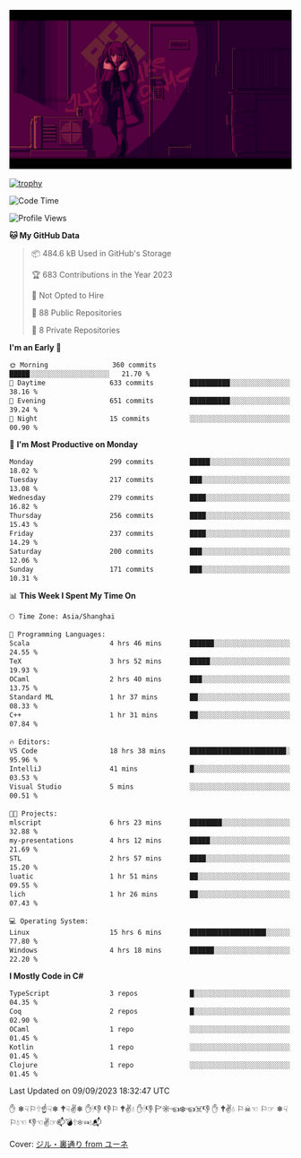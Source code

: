 ![](imgs/main.png)

[![trophy](https://github-profile-trophy.vercel.app/?username=NeilKleistGao&theme=dracula)](https://github.com/ryo-ma/github-profile-trophy)

<!--START_SECTION:waka-->
![Code Time](http://img.shields.io/badge/Code%20Time-38%20hrs%2020%20mins-blue)

![Profile Views](http://img.shields.io/badge/Profile%20Views-90-blue)

**🐱 My GitHub Data** 

> 📦 484.6 kB Used in GitHub's Storage 
 > 
> 🏆 683 Contributions in the Year 2023
 > 
> 🚫 Not Opted to Hire
 > 
> 📜 88 Public Repositories 
 > 
> 🔑 8 Private Repositories 
 > 
**I'm an Early 🐤** 

```text
🌞 Morning                360 commits         █████░░░░░░░░░░░░░░░░░░░░   21.70 % 
🌆 Daytime                633 commits         ██████████░░░░░░░░░░░░░░░   38.16 % 
🌃 Evening                651 commits         ██████████░░░░░░░░░░░░░░░   39.24 % 
🌙 Night                  15 commits          ░░░░░░░░░░░░░░░░░░░░░░░░░   00.90 % 
```
📅 **I'm Most Productive on Monday** 

```text
Monday                   299 commits         █████░░░░░░░░░░░░░░░░░░░░   18.02 % 
Tuesday                  217 commits         ███░░░░░░░░░░░░░░░░░░░░░░   13.08 % 
Wednesday                279 commits         ████░░░░░░░░░░░░░░░░░░░░░   16.82 % 
Thursday                 256 commits         ████░░░░░░░░░░░░░░░░░░░░░   15.43 % 
Friday                   237 commits         ████░░░░░░░░░░░░░░░░░░░░░   14.29 % 
Saturday                 200 commits         ███░░░░░░░░░░░░░░░░░░░░░░   12.06 % 
Sunday                   171 commits         ███░░░░░░░░░░░░░░░░░░░░░░   10.31 % 
```


📊 **This Week I Spent My Time On** 

```text
🕑︎ Time Zone: Asia/Shanghai

💬 Programming Languages: 
Scala                    4 hrs 46 mins       ██████░░░░░░░░░░░░░░░░░░░   24.55 % 
TeX                      3 hrs 52 mins       █████░░░░░░░░░░░░░░░░░░░░   19.93 % 
OCaml                    2 hrs 40 mins       ███░░░░░░░░░░░░░░░░░░░░░░   13.75 % 
Standard ML              1 hr 37 mins        ██░░░░░░░░░░░░░░░░░░░░░░░   08.33 % 
C++                      1 hr 31 mins        ██░░░░░░░░░░░░░░░░░░░░░░░   07.84 % 

🔥 Editors: 
VS Code                  18 hrs 38 mins      ████████████████████████░   95.96 % 
IntelliJ                 41 mins             █░░░░░░░░░░░░░░░░░░░░░░░░   03.53 % 
Visual Studio            5 mins              ░░░░░░░░░░░░░░░░░░░░░░░░░   00.51 % 

🐱‍💻 Projects: 
mlscript                 6 hrs 23 mins       ████████░░░░░░░░░░░░░░░░░   32.88 % 
my-presentations         4 hrs 12 mins       █████░░░░░░░░░░░░░░░░░░░░   21.69 % 
STL                      2 hrs 57 mins       ████░░░░░░░░░░░░░░░░░░░░░   15.20 % 
luatic                   1 hr 51 mins        ██░░░░░░░░░░░░░░░░░░░░░░░   09.55 % 
lich                     1 hr 26 mins        ██░░░░░░░░░░░░░░░░░░░░░░░   07.43 % 

💻 Operating System: 
Linux                    15 hrs 6 mins       ███████████████████░░░░░░   77.80 % 
Windows                  4 hrs 18 mins       ██████░░░░░░░░░░░░░░░░░░░   22.20 % 
```

**I Mostly Code in C#** 

```text
TypeScript               3 repos             █░░░░░░░░░░░░░░░░░░░░░░░░   04.35 % 
Coq                      2 repos             █░░░░░░░░░░░░░░░░░░░░░░░░   02.90 % 
OCaml                    1 repo              ░░░░░░░░░░░░░░░░░░░░░░░░░   01.45 % 
Kotlin                   1 repo              ░░░░░░░░░░░░░░░░░░░░░░░░░   01.45 % 
Clojure                  1 repo              ░░░░░░░░░░░░░░░░░░░░░░░░░   01.45 % 
```




 Last Updated on 09/09/2023 18:32:47 UTC
<!--END_SECTION:waka-->

✋ ❄☟⚐🕆☝☟❄ 🕈☟✌❄ ✋🕯👎 👎⚐ 🕈✌💧 ✋🕯👎 🏱☼☜❄☜☠👎 ✋ 🕈✌💧 ⚐☠☜ ⚐☞ ❄☟⚐💧☜ 👎☜✌☞📫💣🕆❄☜💧📬

Cover: [ジル・裏通り from ユーネ](https://www.pixiv.net/artworks/62127066)
